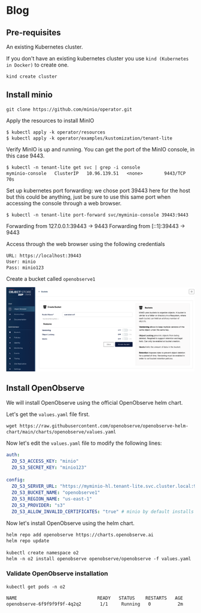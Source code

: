 # Blog

## Pre-requisites

An existing Kubernetes cluster.

If you don't have an existing kubernetes cluster you use `kind (Kubernetes in Docker)` to create one.

```shell
kind create cluster
```

## Install minio

```shell
git clone https://github.com/minio/operator.git
```

Apply the resources to install MinIO

```shell
$ kubectl apply -k operator/resources
$ kubectl apply -k operator/examples/kustomization/tenant-lite
```

Verify MinIO is up and running. You can get the port of the MinIO console, in this case 9443.

```shell
$ kubectl -n tenant-lite get svc | grep -i console
myminio-console   ClusterIP   10.96.139.51   <none>        9443/TCP   70s
```

Set up kubernetes port forwarding: we chose port 39443 here for the host but this could be anything, just be sure to use this same port when accessing the console through a web browser.

```shell
$ kubectl -n tenant-lite port-forward svc/myminio-console 39443:9443
```

Forwarding from 127.0.0.1:39443 -> 9443
Forwarding from [::1]:39443 -> 9443

Access through the web browser using the following credentials

```shell
URL: https://localhost:39443
User: minio
Pass: minio123
```

Create a bucket called `openobserve1`

![minio](./images/minio1.png)

## Install OpenObserve

We will install OpenObserve using the official OpenObserve helm chart.

Let's get the `values.yaml` file first.

```shell
wget https://raw.githubusercontent.com/openobserve/openobserve-helm-chart/main/charts/openobserve/values.yaml
```

Now let's edit the `values.yaml` file to modify the following lines:

```yaml
auth:
  ZO_S3_ACCESS_KEY: "minio"
  ZO_S3_SECRET_KEY: "minio123"

config:
  ZO_S3_SERVER_URL: "https://myminio-hl.tenant-lite.svc.cluster.local:9000"
  ZO_S3_BUCKET_NAME: "openobserve1"
  ZO_S3_REGION_NAME: "us-east-1"
  ZO_S3_PROVIDER: "s3"
  ZO_S3_ALLOW_INVALID_CERTIFICATES: "true" # minio by default installs a self signed certificate
```

Now let's install OpenObserve using the helm chart.

```shell
helm repo add openobserve https://charts.openobserve.ai
helm repo update

kubectl create namespace o2
helm -n o2 install openobserve openobserve/openobserve -f values.yaml
```

### Validate OpenObserve installation

```shell
kubectl get pods -n o2
```

```shell
NAME                              READY   STATUS    RESTARTS   AGE
openobserve-6f9f9f9f9f-4q2q2       1/1     Running   0          2m
```
